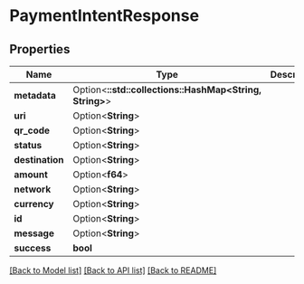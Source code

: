# PaymentIntentResponse

## Properties

| Name            | Type                                                     | Description | Notes       |
| --------------- | -------------------------------------------------------- | ----------- | ----------- |
| **metadata**    | Option<**::std::collections::HashMap\<String, String>**> |             | \[optional] |
| **uri**         | Option<**String**>                                       |             | \[optional] |
| **qr\_code**    | Option<**String**>                                       |             | \[optional] |
| **status**      | Option<**String**>                                       |             | \[optional] |
| **destination** | Option<**String**>                                       |             | \[optional] |
| **amount**      | Option<**f64**>                                          |             | \[optional] |
| **network**     | Option<**String**>                                       |             | \[optional] |
| **currency**    | Option<**String**>                                       |             | \[optional] |
| **id**          | Option<**String**>                                       |             | \[optional] |
| **message**     | Option<**String**>                                       |             | \[optional] |
| **success**     | **bool**                                                 |             |             |

[\[Back to Model list\]](./#documentation-for-models) [\[Back to API list\]](./#documentation-for-api-endpoints) [\[Back to README\]](./)
